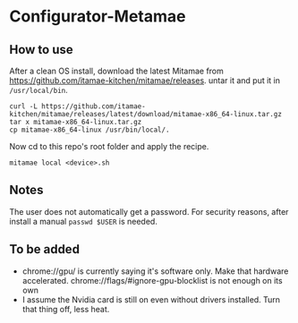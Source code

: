 # Configurator-Metamae

## How to use

After a clean OS install, 
download the latest Mitamae from https://github.com/itamae-kitchen/mitamae/releases.
untar it and put it in `/usr/local/bin`.

```
curl -L https://github.com/itamae-kitchen/mitamae/releases/latest/download/mitamae-x86_64-linux.tar.gz
tar x mitamae-x86_64-linux.tar.gz
cp mitamae-x86_64-linux /usr/bin/local/.
```
Now cd to this repo's root folder and apply the recipe.
```
mitamae local <device>.sh
```

## Notes

The user does not automatically get a password.
For security reasons, after install a manual `passwd $USER` is needed.

## To be added

- chrome://gpu/ is currently saying it's software only. Make that hardware accelerated.
	chrome://flags/#ignore-gpu-blocklist is not enough on its own
- I assume the Nvidia card is still on even without drivers installed. Turn that thing off, less heat.

